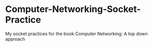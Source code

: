 # Computer-Networking-Socket-Practice
My socket practices for the book Computer Networking: A top down approach
